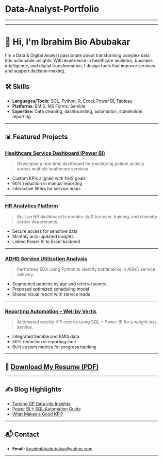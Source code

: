 # Data-Analyst-Portfolio
---

---

# 👋 Hi, I'm Ibrahim Bio Abubakar
I'm a Data & Digital Analyst passionate about transforming complex data into actionable insights. With experience in healthcare analytics, business intelligence, and digital transformation, I design tools that improve services and support decision-making.

## 🛠 Skills
- **Languages/Tools:** SQL, Python, R, Excel, Power BI, Tableau
- **Platforms:** EMIS, MS Forms, Semble
- **Expertise:** Data cleaning, dashboarding, automation, stakeholder reporting

---

## 📊 Featured Projects

### [Healthcare Service Dashboard (Power BI)](https://github.com/example-user/healthcare-dashboard)
> Developed a real-time dashboard for monitoring patient activity across multiple healthcare services.

- Custom KPIs aligned with NHS goals  
- 60% reduction in manual reporting  
- Interactive filters for service leads  

---

### [HR Analytics Platform](https://www.notion.so/example-user/HR-Analytics-Dashboard-Case-Study)
> Built an HR dashboard to monitor staff turnover, training, and diversity across departments.

- Secure access for sensitive data  
- Monthly auto-updated insights  
- Linked Power BI to Excel backend  

---

### [ADHD Service Utilization Analysis](https://nbviewer.org/github/example-user/ADHD-Analysis/blob/main/ADHD_EDA.ipynb)
> Performed EDA using Python to identify bottlenecks in ADHD service delivery.

- Segmented patients by age and referral source  
- Proposed optimized scheduling model  
- Shared visual report with service leads  

---

### [Reporting Automation – Well by Vertis](https://github.com/example-user/well-vertis-automation)
> Automated weekly KPI reports using SQL + Power BI for a weight loss service.

- Integrated Semble and EMIS data  
- 50% reduction in reporting time  
- Built custom metrics for progress tracking  

---

## 📄 [Download My Resume (PDF)](https://github.com/ibrahimbio/Data-Analyst-Portfolio/blob/main/Ibrahim_Bio_Abubakar_Data%20Analyst.pdf)

---

## ✍️ Blog Highlights
- [Turning GP Data into Insights](https://medium.com/@ibrahimbioabubakar/turning-gp-data-into-insights-0e110ba5d318)  
- [Power BI + SQL Automation Guide](https://medium.com/@ibrahimbioabubakar/power-bi-sql-automation-guide-48f6e4430987)  
- [What Makes a Good KPI?](https://medium.com/@ibrahimbioabubakar/what-makes-a-good-kpi-36f1824c3007)

---

## 📬 Contact
- **Email:** ibrahimbioabubakar@yahoo.com  

---

